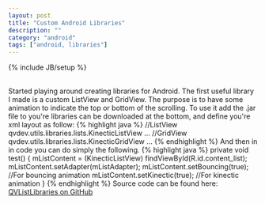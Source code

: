 ```yaml
---
layout: post
title: "Custom Android Libraries"
description: ""
category: "android"
tags: ["android, libraries"]
---
```

{% include JB/setup %}

<br>
Started playing around creating libraries for Android. The first useful library I made is a custom ListView and GridView. 
The purpose is to have some animation to indicate the top or bottom of the scrolling. 
To use it add the .jar file to you're libraries can be downloaded at the bottom, and define you're xml layout as follow: 
<!-- more start -->
{% highlight java %}
//ListView
qvdev.utils.libraries.lists.KinecticListView ...
//GridView
qvdev.utils.libraries.lists.KinecticGridView ...
{% endhighlight %}
And then in in code you can do simply the following. 
{% highlight java %}
private void test()
{
 mListContent = (KinecticListView) findViewById(R.id.content_list);
 mListContent.setAdapter(mListAdapter);
        mListContent.setBouncing(true); //For bouncing animation
        mListContent.setKinectic(true); //For kinectic animation      
}
{% endhighlight %}
Source code can be found here:<br>
<a href="https://github.com/QVDev/QVListLibraries/" target="_blank">QVListLibraries on GitHub</a>
<!-- more end -->